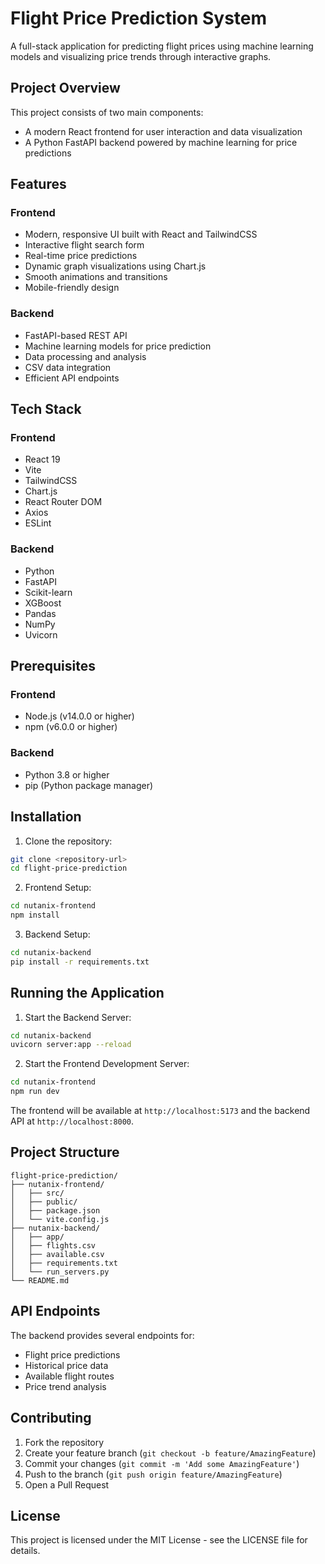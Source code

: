 # Flight Price Prediction System

A full-stack application for predicting flight prices using machine learning models and visualizing price trends through interactive graphs.

## Project Overview

This project consists of two main components:
- A modern React frontend for user interaction and data visualization
- A Python FastAPI backend powered by machine learning for price predictions

## Features

### Frontend
- Modern, responsive UI built with React and TailwindCSS
- Interactive flight search form
- Real-time price predictions
- Dynamic graph visualizations using Chart.js
- Smooth animations and transitions
- Mobile-friendly design

### Backend
- FastAPI-based REST API
- Machine learning models for price prediction
- Data processing and analysis
- CSV data integration
- Efficient API endpoints

## Tech Stack

### Frontend
- React 19
- Vite
- TailwindCSS
- Chart.js
- React Router DOM
- Axios
- ESLint

### Backend
- Python
- FastAPI
- Scikit-learn
- XGBoost
- Pandas
- NumPy
- Uvicorn

## Prerequisites

### Frontend
- Node.js (v14.0.0 or higher)
- npm (v6.0.0 or higher)

### Backend
- Python 3.8 or higher
- pip (Python package manager)

## Installation

1. Clone the repository:
```bash
git clone <repository-url>
cd flight-price-prediction
```

2. Frontend Setup:
```bash
cd nutanix-frontend
npm install
```

3. Backend Setup:
```bash
cd nutanix-backend
pip install -r requirements.txt
```

## Running the Application

1. Start the Backend Server:
```bash
cd nutanix-backend
uvicorn server:app --reload
```

2. Start the Frontend Development Server:
```bash
cd nutanix-frontend
npm run dev
```

The frontend will be available at `http://localhost:5173` and the backend API at `http://localhost:8000`.

## Project Structure

```
flight-price-prediction/
├── nutanix-frontend/
│   ├── src/
│   ├── public/
│   ├── package.json
│   └── vite.config.js
├── nutanix-backend/
│   ├── app/
│   ├── flights.csv
│   ├── available.csv
│   ├── requirements.txt
│   └── run_servers.py
└── README.md
```

## API Endpoints

The backend provides several endpoints for:
- Flight price predictions
- Historical price data
- Available flight routes
- Price trend analysis

## Contributing

1. Fork the repository
2. Create your feature branch (`git checkout -b feature/AmazingFeature`)
3. Commit your changes (`git commit -m 'Add some AmazingFeature'`)
4. Push to the branch (`git push origin feature/AmazingFeature`)
5. Open a Pull Request

## License

This project is licensed under the MIT License - see the LICENSE file for details.
